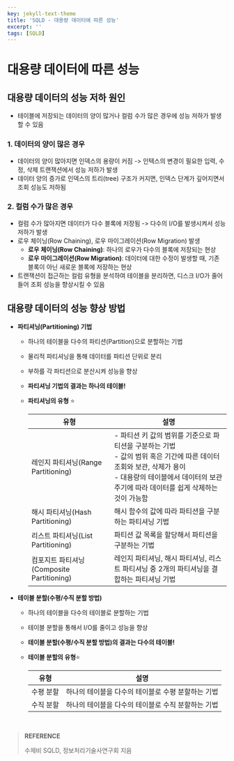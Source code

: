 ```yaml
---
key: jekyll-text-theme
title: 'SQLD - 대용량 데이터에 따른 성능'
excerpt: ''
tags: [SQLD]
---
```


# 대용량 데이터에 따른 성능

## 대용량 데이터의 성능 저하 원인

* 테이블에 저장되는 데이터의 양이 많거나 컬럼 수가 많은 경우에 성능 저하가 발생할 수 있음

### 1. 데이터의 양이 많은 경우

* 데이터의 양이 많아지면 인덱스의 용량이 커짐 -> 인텍스의 변경이 필요한 입력, 수정, 삭제 트랜잭션에서 성능 저하가 발생
* 데이터 양의 증가로 인덱스의 트리(tree) 구조가 커지면, 인덱스 단계가 깊어지면서 조회 성능도 저하됨

### 2. 컬럼 수가 많은 경우

* 컬럼 수가 많아지면 데이터가 다수 블록에 저장됨 -> 다수의 I/O를 발생시켜서 성능 저하가 발생
* 로우 체이닝(Row Chaining), 로우 마이그레이션(Row Migration) 발생
  * **로우 체이닝(Row Chaining)**: 하나의 로우가 다수의 블록에 저장되는 현상
  * **로우 마이그레이션(Row Migration)**: 데이터에 대한 수정이 발생할 때, 기존 블록이 아닌 새로운 블록에 저장하는 현상
* 트랜잭션이 접근하는 컬럼 유형을 분석하여 테이블을 분리하면, 디스크 I/O가 줄어들어 조회 성능을 향상시킬 수 있음



## 대용량 데이터의 성능 향상 방법

* **파티셔닝(Partitioning) 기법**

  * 하나의 테이블을 다수의 파티션(Partition)으로 분할하는 기법

  * 물리적 파티셔닝을 통해 데이터를 파티션 단위로 분리

  * 부하를 각 파티션으로 분산시켜 성능을 향상

  * **파티셔닝 기법의 결과는 하나의 테이블!**

  * **파티셔닝의 유형** :star:

    | 유형                                      | 설명                                                         |
    | ----------------------------------------- | ------------------------------------------------------------ |
    | 레인지 파티셔닝(Range Partitioning)       | - 파티션 키 값의 범위를 기준으로 파티션을 구분하는 기법<br/>- 값의 범위 혹은 기간에 따른 데이터 조회와 보관, 삭제가 용이<br/>- 대용량의 테이블에서 데이터의 보관 주기에 따라 데이터를 쉽게 삭제하는 것이 가능함 |
    | 해시 파티셔닝(Hash Partitioning)          | 해시 함수의 값에 따라 파티션을 구분하는 파티셔닝 기법        |
    | 리스트 파티셔닝(List Partitioning)        | 파티션 값 목록을 할당해서 파티션을 구분하는 기법             |
    | 컴포지트 파티셔닝(Composite Partitioning) | 레인지 파티셔닝, 해시 파티셔닝, 리스트 파티셔닝 중 2개의 파티셔닝을 결합하는 파티셔닝 기법 |

    

* **테이블 분할(수평/수직 분할 방법)**

  * 하나의 테이블을 다수의 테이블로 분할하는 기법

  * 테이블 분할을 통해서 I/O를 줄이고 성능을 향상

  * **테이블 분할(수평/수직 분할 방법)의 결과는 다수의 테이블!**

  * **테이블 분할의 유형**:star:

    | 유형      | 설명                                               |
    | --------- | -------------------------------------------------- |
    | 수평 분할 | 하나의 테이블을 다수의 테이블로 수평 분할하는 기법 |
    | 수직 분할 | 하나의 테이블을 다수의 테이블로 수직 분할하는 기법 |

<br/>

> **REFERENCE**
>
> 수제비 SQLD,  정보처리기술사연구회 지음